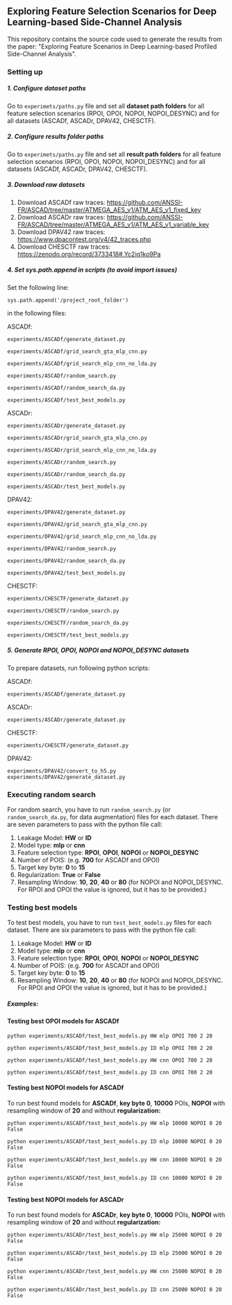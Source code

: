 ## Exploring Feature Selection Scenarios for Deep Learning-based Side-Channel Analysis

This repository contains the source code used to generate the results from the paper: 
"Exploring Feature Scenarios in Deep Learning-based Profiled Side-Channel Analysis".

### Setting up

##### 1. Configure dataset paths
Go to ```experimets/paths.py``` file and set all **dataset path folders** for all feature selection
scenarios (RPOI, OPOI, NOPOI, NOPOI_DESYNC) and for all datasets (ASCADf, ASCADr, DPAV42, CHESCTF).


##### 2. Configure results folder paths
Go to ```experimets/paths.py``` file and set all **result path folders** for all feature selection
scenarios (RPOI, OPOI, NOPOI, NOPOI_DESYNC) and for all datasets (ASCADf, ASCADr, DPAV42, CHESCTF).

##### 3. Download raw datasets

1. Download ASCADf raw traces: https://github.com/ANSSI-FR/ASCAD/tree/master/ATMEGA_AES_v1/ATM_AES_v1_fixed_key
2. Download ASCADr raw traces: https://github.com/ANSSI-FR/ASCAD/tree/master/ATMEGA_AES_v1/ATM_AES_v1_variable_key
3. Download DPAV42 raw traces: https://www.dpacontest.org/v4/42_traces.php
4. Download CHESCTF raw traces: https://zenodo.org/record/3733418#.Yc2iq1ko9Pa

##### 4. Set sys.path.append in scripts (to avoid import issues)

Set the following line:

```sys.path.append('/project_root_folder')```

in the following files:

ASCADf:

```experiments/ASCADf/generate_dataset.py```

```experiments/ASCADf/grid_search_gta_mlp_cnn.py```

```experiments/ASCADf/grid_search_mlp_cnn_no_lda.py```

```experiments/ASCADf/random_search.py```

```experiments/ASCADf/random_search_da.py```

```experiments/ASCADf/test_best_models.py```

ASCADr:

```experiments/ASCADr/generate_dataset.py```

```experiments/ASCADr/grid_search_gta_mlp_cnn.py```

```experiments/ASCADr/grid_search_mlp_cnn_no_lda.py```

```experiments/ASCADr/random_search.py```

```experiments/ASCADr/random_search_da.py```

```experiments/ASCADr/test_best_models.py```

DPAV42:

```experiments/DPAV42/generate_dataset.py```

```experiments/DPAV42/grid_search_gta_mlp_cnn.py```

```experiments/DPAV42/grid_search_mlp_cnn_no_lda.py```

```experiments/DPAV42/random_search.py```

```experiments/DPAV42/random_search_da.py```

```experiments/DPAV42/test_best_models.py```

CHESCTF:

```experiments/CHESCTF/generate_dataset.py```

```experiments/CHESCTF/random_search.py```

```experiments/CHESCTF/random_search_da.py```

```experiments/CHESCTF/test_best_models.py```


##### 5. Generate RPOI, OPOI, NOPOI and NOPOI_DESYNC datasets

To prepare datasets, run following python scripts:

ASCADf: 

```experiments/ASCADf/generate_dataset.py```

ASCADr: 

```experiments/ASCADr/generate_dataset.py```

CHESCTF: 

```experiments/CHESCTF/generate_dataset.py```

DPAV42:

```experiments/DPAV42/convert_to_h5.py```
```experiments/DPAV42/generate_dataset.py```

### Executing random search 

For random search, you have to run ```random_search.py``` (or ```random_search_da.py```, for data augmentation) 
files for each dataset. There are seven parameters to pass with the python file call:

1. Leakage Model: **HW** or **ID**
2. Model type: **mlp** or **cnn** 
3. Feature selection type: **RPOI**, **OPOI**, **NOPOI** or **NOPOI_DESYNC**
4. Number of POIS: (e.g. **700** for ASCADf and OPOI) 
5. Target key byte: **0** to **15**
6. Regularization: **True** or **False**
7. Resampling Window: **10**, **20**, **40** or **80** (for NOPOI and NOPOI_DESYNC. For RPOI and OPOI the value is ignored, but it has to be provided.)

### Testing best models

To test best models, you have to run ```test_best_models.py``` files for each dataset.
There are six parameters to pass with the python file call:

1. Leakage Model: **HW** or **ID**
2. Model type: **mlp** or **cnn** 
3. Feature selection type: **RPOI**, **OPOI**, **NOPOI** or **NOPOI_DESYNC**
4. Number of POIS: (e.g. **700** for ASCADf and OPOI) 
5. Target key byte: **0** to **15**
6. Resampling Window: **10**, **20**, **40** or **80** (for NOPOI and NOPOI_DESYNC. For RPOI and OPOI the value is ignored, but it has to be provided.)

##### Examples:

#### Testing best OPOI models for ASCADf

```python experiments/ASCADf/test_best_models.py HW mlp OPOI 700 2 20```

```python experiments/ASCADf/test_best_models.py ID mlp OPOI 700 2 20```

```python experiments/ASCADf/test_best_models.py HW cnn OPOI 700 2 20```

```python experiments/ASCADf/test_best_models.py ID cnn OPOI 700 2 20```

#### Testing best NOPOI models for ASCADf

To run best found models for **ASCADf**, **key byte 0**, **10000** POIs, **NOPOI** with resampling window of **20** and 
without **regularization:**

```python experiments/ASCADf/test_best_models.py HW mlp 10000 NOPOI 0 20 False```

```python experiments/ASCADf/test_best_models.py ID mlp 10000 NOPOI 0 20 False```

```python experiments/ASCADf/test_best_models.py HW cnn 10000 NOPOI 0 20 False```

```python experiments/ASCADf/test_best_models.py ID cnn 10000 NOPOI 0 20 False```

#### Testing best NOPOI models for ASCADr

To run best found models for **ASCADr**, **key byte 0**, **10000** POIs, **NOPOI** with resampling window of **20** and 
without **regularization:**

```python experiments/ASCADr/test_best_models.py HW mlp 25000 NOPOI 0 20 False```

```python experiments/ASCADr/test_best_models.py ID mlp 25000 NOPOI 0 20 False```

```python experiments/ASCADr/test_best_models.py HW cnn 25000 NOPOI 0 20 False```

```python experiments/ASCADr/test_best_models.py ID cnn 25000 NOPOI 0 20 False```


